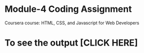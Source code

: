
# Module-4 Coding Assignment

Coursera course: HTML, CSS, and Javascript for Web Developers

# To see the output [CLICK HERE]
